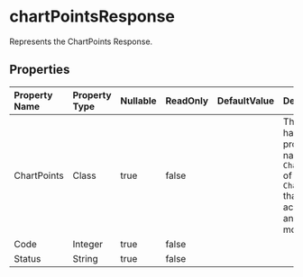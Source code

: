 # **chartPointsResponse**

Represents the ChartPoints Response. 

## **Properties**

| Property Name | Property Type | Nullable |  ReadOnly | DefaultValue | Description | 
| :- | :- | :- |:- |  :- | :- |
|ChartPoints|Class|true|false |  |This class has a property named `ChartPoints` of type `ChartPoints` that can be accessed and modified.|
|Code|Integer|true|false |  ||
|Status|String|true|false |  ||

